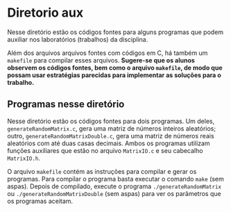 # Diretorio aux

Nesse diretório estão os códigos fontes para alguns programas que podem auxiliar nos laboratórios (trabalhos) da disciplina. 

Além dos arquivos arquivos fontes com códigos em C, há também um ``makefile`` para compilar esses arquivos. **Sugere-se que os alunos observem os códigos fontes, bem como o arquivo ``makefile``, de modo que possam usar estratégias parecidas para implementar as soluções para o trabalho.**

## Programas nesse diretório

Nesse diretório estão os códigos fontes para dois programas. Um deles, ``generateRandomMatrix.c``, gera uma matriz de números inteiros aleatórios; outro, ``generateRandomMatrixDouble.c``, gera uma matriz de números reais aleatórios com até duas casas decimais. Ambos os programas utilizam funções auxiliares que estão no arquivo ``MatrixIO.c`` e seu cabecalho ``MatrixIO.h``.

O arquivo ``makefile`` contém as instruções para compilar e gerar os programas. Para compilar o programa basta executar o comando ``make`` (sem aspas). Depois de compilado, execute o programa ``./generateRandomMatrix`` ou ``./generateRandomMatrixDouble`` (sem aspas) para ver os parâmetros que os programas aceitam.
